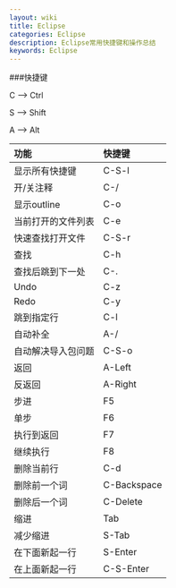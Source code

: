 ```yaml
---
layout: wiki
title: Eclipse
categories: Eclipse
description: Eclipse常用快捷键和操作总结
keywords: Eclipse
---
```


###快捷键

C --> Ctrl

S --> Shift

A --> Alt

|功能|快捷键|
|:---|:---|
|显示所有快捷键|C-S-l|
|开/关注释|C-/|
|显示outline|C-o|
|当前打开的文件列表|C-e|
|快速查找打开文件|C-S-r|
|查找|C-h|
|查找后跳到下一处|C-.|
|Undo|C-z|
|Redo|C-y|
|跳到指定行|C-l|
|自动补全|A-/|
|自动解决导入包问题|C-S-o|
|返回|A-Left|
|反返回|A-Right|
|步进|F5|
|单步|F6|
|执行到返回|F7|
|继续执行|F8|
|删除当前行|C-d|
|删除前一个词|C-Backspace|
|删除后一个词|C-Delete|
|缩进|Tab|
|减少缩进|S-Tab|
|在下面新起一行|S-Enter|
|在上面新起一行|C-S-Enter|
